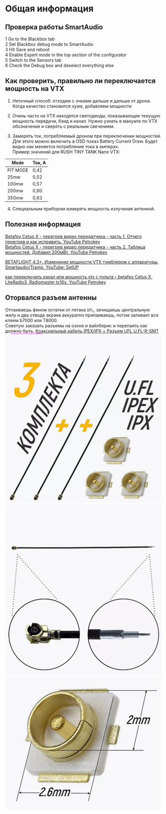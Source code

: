 # Общая информация

## Проверка работы SmartAudio
1 Go to the Blackbox tab  
2 Set Blackbox debug mode to SmartAudio  
3 Hit Save and reboot  
4 Enable Expert mode in the top section of the configurator  
5 Switch to the Sensors tab  
6 Check the Debug box and deselect everything else  

## Как проверить, правильно ли переключается мощность на VTX
1. Неточный способ: отходим с очками дальше и дальше от дрона. Когда качество становится хуже, добавляем мощности  

2. Очень часто на VTX находятся светодиоды, показывающие текущую мощность передачи, бэнд и канал. Нужно узнать в мануале по VTX обозначение и сверять с реальным свечением.  

3. Замерять ток, потребляемый дроном при переключении мощностей.  
Для этого можно включить в OSD показ Battery Current Draw. Будет видно как меняется потребление тока в амперах.  
Пример значений для RUSH TINY TANK Nano VTX:  

| Mode     | Ток, А |
|----------|--------|
| PIT MODE | 0,42   |
| 25mw     | 0,52   |
| 100mw    | 0,57   |
| 200mw    | 0,60   |
| 350mw    | 0,63   |

4. Специальным прибором измерять мощность излучения антенной. 

## Полезная информация

[Betafpv Cetus X - перегрев видео передатчика - часть 1. Отчего перегрев и как исправить. YouTube Petrokey](https://www.youtube.com/watch?v=T5I1-_kiTXA)  
[Betafpv Cetus X - перегрев видео передатчика - часть 2. Таблица мощностей. Добавил 200мВт. YouTube Petrokey](https://www.youtube.com/watch?v=hDFj-GG1LZ8)

[BETAFLIGHT 4.3+. Изменение мощности VTX тумблером с аппаратуры. Smartaudio/Tramp. YouTube: SetUP](https://www.youtube.com/watch?v=ocmA_Z_sSA0)

[как переключать канал или мощность vtx с пульта – betafpv Cetus X, LiteRadio3, Radiomaster tx16s. YouTube Petrokey](https://www.youtube.com/watch?v=ElDQzcKTmy0)

## Оторвался разъем антенны
Отпаиваешь феном остатки от пятака `UFL`, зачищаешь центральную жилу и два отвода экрана аккуратно припаиваешь, потом заливает все клеем b7000 или Т8000.   
Советую заказать разъемы на озоне и вайлберис и перепаять как должно быть.
[Коаксиальный кабель IPEX/IPX + Разъем UFL U.FL-R-SMT ](https://www.wildberries.ru/catalog/89028880/detail.aspx)  
![](CableIPEX_IPX_UFL1.png)
![](CableIPEX_IPX_UFL2.png)
![](CableIPEX_IPX_UFL3.png)

